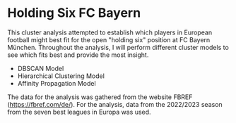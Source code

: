 # Holding Six FC Bayern

This cluster analysis attempted to establish which players in European football might best fit for the open "holding six" position at FC Bayern München.
Throughout the analysis, I will perform different cluster models to see which fits best and provide the most insight.
- DBSCAN Model
- Hierarchical Clustering Model
- Affinity Propagation Model

The data for the analysis was gathered from the website FBREF
(https://fbref.com/de/). For the analysis, data from the 2022/2023 season from the seven best leagues in Europa was used.
